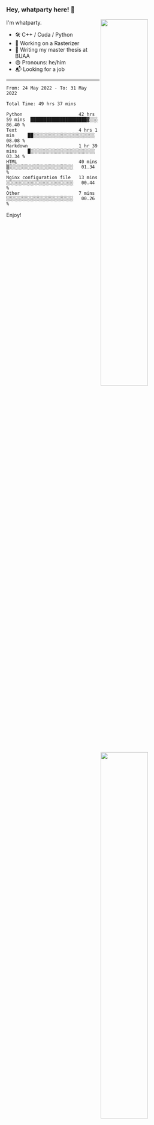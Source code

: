 ### Hey, whatparty here! 👋

[<img align="right" width="50%" src="https://github-readme-stats-ouuan.vercel.app/api?username=whatparty&theme=dark&show_icons=true">](https://metrics.lecoq.io/whatparty#gh-dark-mode-only)
[<img align="right" width="50%" src="https://github-readme-stats-ouuan.vercel.app/api?username=whatparty&show_icons=true">](https://metrics.lecoq.io/whatparty#gh-light-mode-only)

I'm whatparty.

- 🛠️ C++ / Cuda / Python 
- 🔭 Working on a Rasterizer
- 🌱 Writing my master thesis at BUAA
- 😄 Pronouns: he/him
- 📬 Looking for a job

---

<!--START_SECTION:waka-->

```text
From: 24 May 2022 - To: 31 May 2022

Total Time: 49 hrs 37 mins

Python                     42 hrs 59 mins  █████████████████████▓░░░   86.40 %
Text                       4 hrs 1 min     ██░░░░░░░░░░░░░░░░░░░░░░░   08.08 %
Markdown                   1 hr 39 mins    █░░░░░░░░░░░░░░░░░░░░░░░░   03.34 %
HTML                       40 mins         ▒░░░░░░░░░░░░░░░░░░░░░░░░   01.34 %
Nginx configuration file   13 mins         ░░░░░░░░░░░░░░░░░░░░░░░░░   00.44 %
Other                      7 mins          ░░░░░░░░░░░░░░░░░░░░░░░░░   00.26 %
```

<!--END_SECTION:waka-->

Enjoy!
